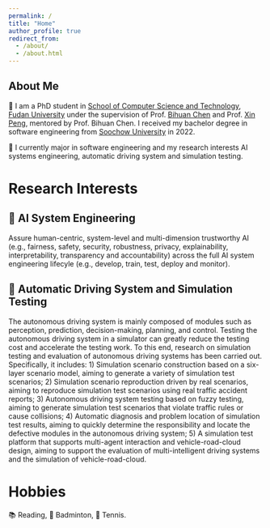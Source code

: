```yaml
---
permalink: /
title: "Home"
author_profile: true
redirect_from: 
  - /about/
  - /about.html
---
```




About Me
------

👔 I am a PhD student in [School of Computer Science and Technology]([https://cs.fudan.edu.cn/]), [Fudan University]([https://www.fudan.edu.cn/en/]) under the supervision of Prof. [Bihuan Chen]([https://chenbihuan.github.io/]) and Prof. [Xin Peng]([https://cspengxin.github.io/]), mentored by Prof. Bihuan Chen. I received my bachelor degree in software engineering from [Soochow University]([http://eng.suda.edu.cn/]) in 2022.


🌱 I currently major in software engineering and my research interests AI systems engineering, automatic driving system and simulation testing.


Research Interests
======

🤖 AI System Engineering
------

Assure human-centric, system-level and multi-dimension trustworthy AI (e.g., fairness, safety, security, robustness, privacy, explainability, interpretability, transparency and accountability) across the full AI system engineering lifecyle (e.g., develop, train, test, deploy and monitor).

🚗 Automatic Driving System and Simulation Testing
------

The autonomous driving system is mainly composed of modules such as perception, prediction, decision-making, planning, and control. Testing the autonomous driving system in a simulator can greatly reduce the testing cost and accelerate the testing work. To this end, research on simulation testing and evaluation of autonomous driving systems has been carried out. Specifically, it includes: 1) Simulation scenario construction based on a six-layer scenario model, aiming to generate a variety of simulation test scenarios; 2) Simulation scenario reproduction driven by real scenarios, aiming to reproduce simulation test scenarios using real traffic accident reports; 3) Autonomous driving system testing based on fuzzy testing, aiming to generate simulation test scenarios that violate traffic rules or cause collisions; 4) Automatic diagnosis and problem location of simulation test results, aiming to quickly determine the responsibility and locate the defective modules in the autonomous driving system; 5) A simulation test platform that supports multi-agent interaction and vehicle-road-cloud design, aiming to support the evaluation of multi-intelligent driving systems and the simulation of vehicle-road-cloud.

Hobbies
======
📚 Reading, 🏸 Badminton, 🎾 Tennis.





